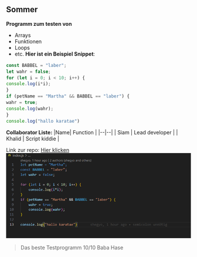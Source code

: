 ## Sommer

**Programm zum testen von**
- Arrays
- Funktionen 
- Loops
- etc.
**Hier ist ein Beispiel Snippet**:

```javascript let petName = "Martha";
const BABBEL = "laber";
let wahr = false;
for (let i = 0; i < 10; i++) {
console.log(i*i);
}
if (petName == "Martha" && BABBEL == "laber") {
wahr = true;
console.log(wahr);
}
console.log("hallo karatae")
```

**Collaborator Liste:**
|Name| Function |
|--|--|
| Siam | Lead developer |
| Khalid | Script kiddie |

Link zur repo: [Hier klicken](https://github.com/Siam806/sommer)
![Beispielbild](https://github.com/Siam806/sommer/blob/master/Screenshot%202023-10-20%20022902.png?raw=true)

> Das beste Testprogramm
> 10/10
> Baba Hase
